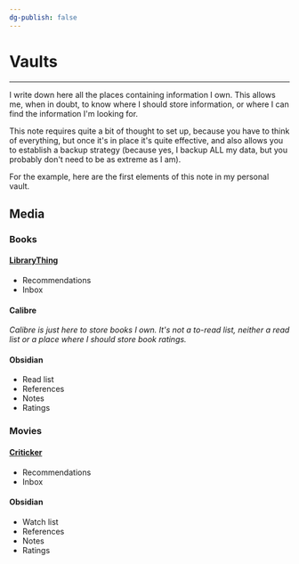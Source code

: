 ```yaml
---
dg-publish: false
---
```

# Vaults
---
I write down here all the places containing information I own. This allows me, when in doubt, to know where I should store information, or where I can find the information I'm looking for.

This note requires quite a bit of thought to set up, because you have to think of everything, but once it's in place it's quite effective, and also allows you to establish a backup strategy (because yes, I backup ALL my data, but you probably don't need to be as extreme as I am).

For the example, here are the first elements of this note in my personal vault.

## Media

### Books

#### [LibraryThing](https://www.librarything.com/)
- Recommendations
- Inbox

#### Calibre
*Calibre is just here to store books I own. It's not a to-read list, neither a read list or a place where I should store book ratings.*

#### Obsidian
- Read list
- References
- Notes
- Ratings


### Movies

#### [Criticker](https://www.criticker.com/)
- Recommendations
- Inbox

#### Obsidian
- Watch list
- References
- Notes
- Ratings



